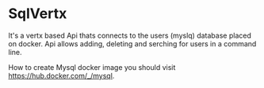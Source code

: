 # SqlVertx
It's a vertx based Api thats connects to the users (myslq) database placed on docker. Api allows adding, deleting and serching for users in a command line.

How to create Mysql docker image you should visit https://hub.docker.com/_/mysql.  
